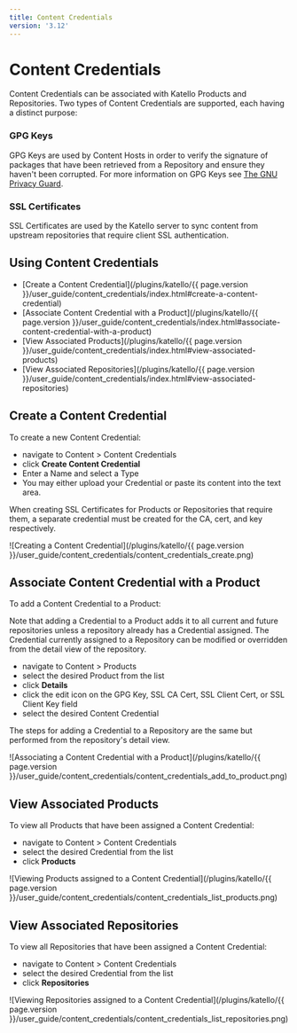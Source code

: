 ```yaml
---
title: Content Credentials
version: '3.12'
---
```


# Content Credentials

Content Credentials can be associated with Katello Products and Repositories. Two types of Content Credentials are supported, each having a distinct purpose:

### GPG Keys

GPG Keys are used by Content Hosts in order to verify the signature of packages that have been retrieved from a Repository and ensure they haven't been corrupted. For more information on GPG Keys see [The GNU Privacy Guard](https://www.gnupg.org/).

### SSL Certificates

SSL Certificates are used by the Katello server to sync content from upstream repositories that require client SSL authentication.

## Using Content Credentials

- [Create a Content Credential](/plugins/katello/{{ page.version }}/user_guide/content_credentials/index.html#create-a-content-credential)
- [Associate Content Credential with a Product](/plugins/katello/{{ page.version }}/user_guide/content_credentials/index.html#associate-content-credential-with-a-product)
- [View Associated Products](/plugins/katello/{{ page.version }}/user_guide/content_credentials/index.html#view-associated-products)
- [View Associated Repositories](/plugins/katello/{{ page.version }}/user_guide/content_credentials/index.html#view-associated-repositories)


## Create a Content Credential

To create a new Content Credential:

- navigate to Content > Content Credentials
- click **Create Content Credential**
- Enter a Name and select a Type
- You may either upload your Credential or paste its content into the text area.

When creating SSL Certificates for Products or Repositories that require them, a separate credential must be created for the CA, cert, and key respectively.

![Creating a Content Credential](/plugins/katello/{{ page.version }}/user_guide/content_credentials/content_credentials_create.png)

## Associate Content Credential with a Product

To add a Content Credential to a Product:

Note that adding a Credential to a Product adds it to all current and future repositories unless a repository already has a Credential assigned.
The Credential currently assigned to a Repository can be modified or overridden from the detail view of the repository.

- navigate to Content > Products
- select the desired Product from the list
- click **Details**
- click the edit icon on the GPG Key, SSL CA Cert, SSL Client Cert, or SSL Client Key field
- select the desired Content Credential

The steps for adding a Credential to a Repository are the same but performed from the repository's detail view.

![Associating a Content Credential with a Product](/plugins/katello/{{ page.version }}/user_guide/content_credentials/content_credentials_add_to_product.png)

## View Associated Products

To view all Products that have been assigned a Content Credential:

- navigate to Content > Content Credentials
- select the desired Credential from the list
- click **Products**

![Viewing Products assigned to a Content Credential](/plugins/katello/{{ page.version }}/user_guide/content_credentials/content_credentials_list_products.png)

## View Associated Repositories

To view all Repositories that have been assigned a Content Credential:

- navigate to Content > Content Credentials
- select the desired Credential from the list
- click **Repositories**

![Viewing Repositories assigned to a Content Credential](/plugins/katello/{{ page.version }}/user_guide/content_credentials/content_credentials_list_repositories.png)
